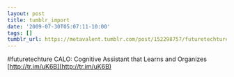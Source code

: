 ```yaml
---
layout: post
title: tumblr_import
date: '2009-07-30T05:07:11-10:00'
tags: []
tumblr_url: https://metavalent.tumblr.com/post/152298757/futuretechture-calo-cognitive-assistant-that
---
```

#futuretechture CALO: Cognitive Assistant that Learns and Organizes [http://tr.im/uK6B](http://tr.im/uK6B)

